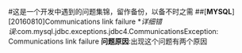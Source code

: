 #这是一个开发中遇到的问题集锦，留作备份，以备不时之需
##[**MYSQL**][20160810]Communications link failure
**详细错误*:com.mysql.jdbc.exceptions.jdbc4.CommunicationsException: Communications link failure
**问题原因**:出现这个问题有两个原因

